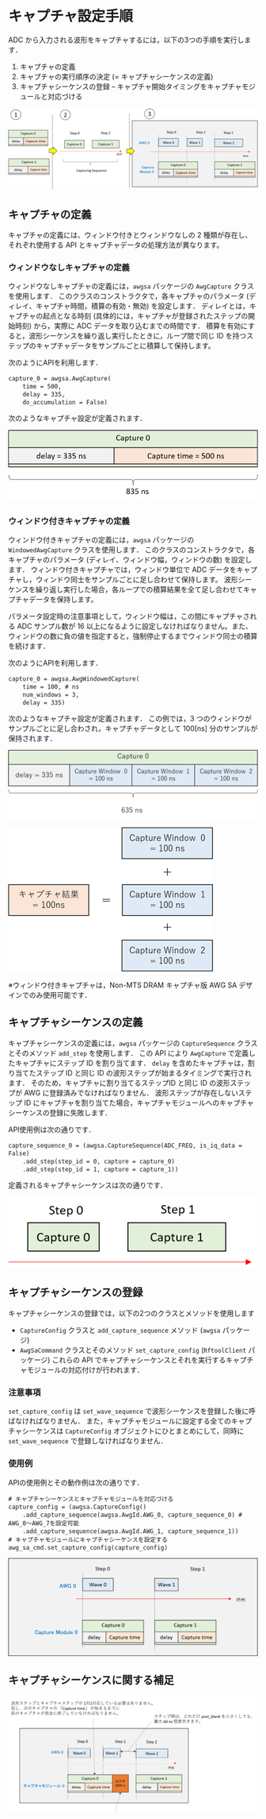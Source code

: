# キャプチャ設定手順

ADC から入力される波形をキャプチャするには，以下の3つの手順を実行します．

1. キャプチャの定義
1. キャプチャの実行順序の決定  (= キャプチャシーケンスの定義)
1. キャプチャシーケンスの登録 – キャプチャ開始タイミングをキャプチャモジュールと対応づける

![キャプチャ機能概要](images/capture-overview.png)

## キャプチャの定義

キャプチャの定義には、ウィンドウ付きとウィンドウなしの 2 種類が存在し、それぞれ使用する API とキャプチャデータの処理方法が異なります。

### ウィンドウなしキャプチャの定義

ウィンドウなしキャプチャの定義には，`awgsa` パッケージの `AwgCapture` クラスを使用します．
このクラスのコンストラクタで，各キャプチャのパラメータ (ディレイ、キャプチャ時間，積算の有効・無効) を設定します．
ディレイとは，キャプチャの起点となる時刻 (具体的には，キャプチャが登録されたステップの開始時刻) から，実際に ADC データを取り込むまでの時間です．
積算を有効にすると，波形シーケンスを繰り返し実行したときに，ループ間で同じ ID を持つステップのキャプチャデータをサンプルごとに積算して保持します。

次のようにAPIを利用します．

```
capture_0 = awgsa.AwgCapture(
    time = 500,
	delay = 335,
	do_accumulation = False)
```

次のようなキャプチャ設定が定義されます．

![定義されるキャプチャ設定の例](images/capture-defined-example.png)

### ウィンドウ付きキャプチャの定義

ウィンドウ付きキャプチャの定義には，`awgsa` パッケージの `WindowedAwgCapture` クラスを使用します．
このクラスのコンストラクタで，各キャプチャのパラメータ (ディレイ、ウィンドウ幅，ウィンドウの数) を設定します．
ウィンドウ付きキャプチャでは，ウィンドウ単位で ADC データをキャプチャし，ウィンドウ同士をサンプルごとに足し合わせて保持します。
波形シーケンスを繰り返し実行した場合，各ループでの積算結果を全て足し合わせてキャプチャデータを保持します。

パラメータ設定時の注意事項として，ウィンドウ幅は，この間にキャプチャされる ADC サンプル数が 16 以上になるように設定しなければなりません。また、ウィンドウの数に負の値を指定すると，強制停止するまでウィンドウ同士の積算を続けます．

次のようにAPIを利用します．

```
capture_0 = awgsa.AwgWindowedCapture(
    time = 100, # ns
    num_windows = 3,
    delay = 335)
```

次のようなキャプチャ設定が定義されます．
この例では，3 つのウィンドウがサンプルごとに足し合わされ，キャプチャデータとして 100[ns] 分のサンプルが保持されます．

![定義されるキャプチャ設定の例](images/windowed-capture-defined-example-1.png)

![定義されるキャプチャ設定の例](images/windowed-capture-defined-example-2.png)

※ウィンドウ付きキャプチャは，Non-MTS DRAM キャプチャ版 AWG SA デザインでのみ使用可能です．

## キャプチャシーケンスの定義

キャプチャシーケンスの定義には，`awgsa` パッケージの `CaptureSequence` クラスとそのメソッド `add_step` を使用します．
この API により `AwgCapture` で定義したキャプチャにステップ ID を割り当てます．
`delay` を含めたキャプチャは，割り当てたステップ ID と同じ ID の波形ステップが始まるタイミングで実行されます．
そのため，キャプチャに割り当てるステップID と同じ ID の波形ステップが AWG に登録済みでなければなりません．
波形ステップが存在しないステップ ID にキャプチャを割り当てた場合，キャプチャモジュールへのキャプチャシーケンスの登録に失敗します．

API使用例は次の通りです．

```
capture_sequence_0 = (awgsa.CaptureSequence(ADC_FREQ, is_iq_data = False)
    .add_step(step_id = 0, capture = capture_0)
    .add_step(step_id = 1, capture = capture_1))
```

定義されるキャプチャシーケンスは次の通りです．

![定義されるキャプチャシーケンス](images/capture-defined-sequence-example.png)

## キャプチャシーケンスの登録

キャプチャシーケンスの登録では，以下の2つのクラスとメソッドを使用します
- `CaptureConfig` クラスと `add_capture_sequence` メソッド (`awgsa` パッケージ)
- `AwgSaCommand` クラスとそのメソッド `set_capture_config` (`RftoolClient` パッケージ)
これらの API でキャプチャシーケンスとそれを実行するキャプチャモジュールの対応付けが行われます．

### 注意事項
`set_capture_config` は `set_wave_sequence` で波形シーケンスを登録した後に呼ばなければなりません．
また，キャプチャモジュールに設定する全てのキャプチャシーケンスは `CaptureConfig` オブジェクトにひとまとめにして，同時に `set_wave_sequence` で登録しなければなりません．

### 使用例

APIの使用例とその動作例は次の通りです．

```
# キャプチャシーケンスとキャプチャモジュールを対応づける
capture_config = (awgsa.CaptureConfig()
    .add_capture_sequence(awgsa.AwgId.AWG_0, capture_sequence_0) # AWG_0〜AWG_7を設定可能
    .add_capture_sequence(awgsa.AwgId.AWG_1, capture_sequence_1))
# キャプチャモジュールにキャプチャシーケンスを設定する
awg_sa_cmd.set_capture_config(capture_config)
```

![AWGに登録されたキャプチャシーケンスの例](images/capture-sequence-registration-example.png)

## キャプチャシーケンスに関する補足

![キャプチャシーケンスに関する補足](images/capture-add-note-ja.png)

